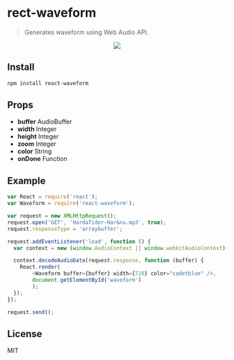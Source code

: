 # rect-waveform

> Generates waveform using Web Audio API.

<p align="center">
  <img src="https://raw.githubusercontent.com/klambycom/react-waveform/master/waveform.png">
</p>


## Install

```sh
npm install react-waveform
```


## Props

* **buffer** AudioBuffer
* **width** Integer
* **height** Integer
* **zoom** Integer
* **color** String
* **onDone** Function


## Example

```javascript
var React = require('react');
var Waveform = require('react-waveform');

var request = new XMLHttpRequest();
request.open('GET', 'HardaTider-Har&nu.mp3', true);
request.responseType = 'arraybuffer';

request.addEventListener('load', function () {
  var context = new (window.AudioContext || window.webkitAudioContext)();

  context.decodeAudioData(request.response, function (buffer) {
    React.render(
        <Waveform buffer={buffer} width={720} color="cadetblue" />,
        document.getElementById('waveform')
        );
  });
});

request.send();
```


## License

MIT
